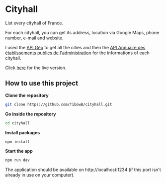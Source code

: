 # Cityhall

List every cityhall of France.

For each cityhall, you can get its address, location via Google Maps, phone number, e-mail and website.

I used the [API Géo](https://api.gouv.fr/documentation/api-geo) to get all the cities and then the [API Annuaire des établissements publics de l'administration](https://api.gouv.fr/documentation/api_etablissements_publics) for the informations of each cityhall.

Click [here](https://cityhall.bruggeman.dev/) for the live version.


## How to use this project

**Clone the repository**

```bash
git clone https://github.com/TibowB/cityhall.git
```

**Go inside the repository**

```bash
cd cityhall
```

**Install packages**

```bash
npm install
```

**Start the app**

```bash
npm run dev
```

The application should be available on http://localhost:1234 (if this port isn't already in use on your computer).
